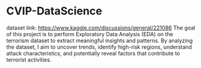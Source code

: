 # CVIP-DataScience
dataset link: https://www.kaggle.com/discussions/general/221086
The goal of this project is to perform Exploratory Data Analysis (EDA) on the terrorism dataset to extract meaningful insights and patterns. By analyzing the dataset, I aim to uncover trends, identify high-risk regions, understand attack characteristics, and potentially reveal factors that contribute to terrorist activities.
